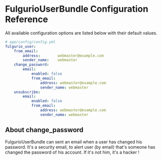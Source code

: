 FulgurioUserBundle Configuration Reference
==============================================

All available configuration options are listed below with their default values.

``` yaml
# app/config/config.yml
fulgurio_user:
    from_email:
        address:        webmaster@example.com
        sender_name:    webmaster
    change_password:
        email:
            enabled: false
            from_email:
                address: webmaster@example.com
                sender_name: webmaster
    unsubscribe:
        email:
            enabled: false
            from_email:
                address: webmaster@example.com
                sender_name: webmaster
```


## About change_password
FulgurioUserBundle can sent an email when a user has changed his password. It's
a security email, to alert user (by email) that's someone has changed the
password of his account. If it's not him, it's a hacker !
